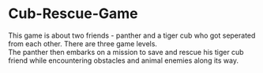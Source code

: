 # Cub-Rescue-Game

This game is about two friends - panther and a tiger cub who got seperated from each other. There are three game levels.  
The panther then embarks on a mission to save and rescue his tiger cub friend while encountering obstacles and animal enemies along its way. 
